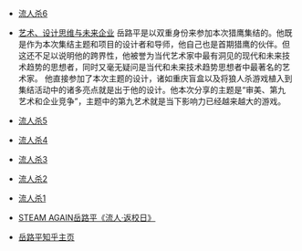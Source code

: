 - [流人杀6](https://mp.weixin.qq.com/s/D9hezLYL41DfF2I-GcXGFg)
- [艺术、设计思维与未来企业](https://mp.weixin.qq.com/s/I2ACQCjKYKzP9IUuwDHhbA)
  岳路平是以双重身份来参加本次猎鹰集结的。他既是作为本次集结主题和项目的设计者和导师，他自己也是首期猎鹰的伙伴。但这还不足以说明他的跨界性，他被誉为当代艺术家中最有洞见的现代和未来技术趋势的思想者，同时又毫无疑问是当代和未来技术趋势思想者中最著名的艺术家。
  他直接参加了本次主题的设计，诸如重庆盲盒以及将狼人杀游戏植入到集结活动中的诸多亮点就是出于他的设计。他本次分享的主题是“审美、第九艺术和企业竞争”，主题中的第九艺术就是当下影响力已经越来越大的游戏。
- [流人杀5](https://mp.weixin.qq.com/s/uQHAumHSCKfZuOOD1FWmrQ)
- [流人杀4](https://mp.weixin.qq.com/s/sWpd2kzwLHiBRtzhzwtYiw)
- [流人杀3](https://mp.weixin.qq.com/s/cJf06-uZDnraE6B5nE5N4w)
- [流人杀2](https://mp.weixin.qq.com/s/wNfxPFtdN7Yoiq15Ahia0Q)
- [流人杀1](https://mp.weixin.qq.com/s/YbfaPl4uXY1ypWDidiRbnQ)

- [STEAM AGAIN岳路平《流人·返校日》](https://www.youtube.com/channel/UCQlmA0QuuMf4QhInoBA4u_w)
- [岳路平知乎主页](https://www.zhihu.com/people/yue-lu-ping)

